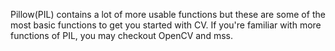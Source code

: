 Pillow(PIL) contains a lot of more usable functions but these are some of the most basic functions to get you started with CV.
If you're familiar with more functions of PIL, you may checkout OpenCV and mss.
